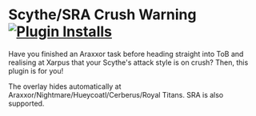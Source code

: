 # Scythe/SRA Crush Warning [![Plugin Installs](http://img.shields.io/endpoint?url=https://api.runelite.net/pluginhub/shields/installs/plugin/scythe-crush-warning)](https://runelite.net/plugin-hub/gtjamesa)

Have you finished an Araxxor task before heading straight into ToB and realising at Xarpus that your Scythe's attack style is on crush? Then, this plugin is for you!

The overlay hides automatically at Araxxor/Nightmare/Hueycoatl/Cerberus/Royal Titans. SRA is also supported.
